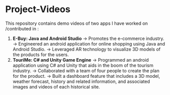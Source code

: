 # Project-Videos
This repository contains demo videos of two apps I have worked on /contributed in : 

1)  **E-Buy: Java and Android Studio**
    -> Promotes the e-commerce industry.
    -> Engineered an android application for online shopping using Java and Android Studio.
    -> Leveraged AR technology to visualize 3D models of the products for the users.
2) **TouriMe: C# and Unity Game Engine**
    -> Programmed an android application using C# and Unity that aids in the boom of the tourism industry.
    -> Collaborated with a team of four people to create the plan for the product.
    -> Built a dashboard feature that includes a 3D model, weather forecast, history and related information, and associated images and videos of each historical site.
